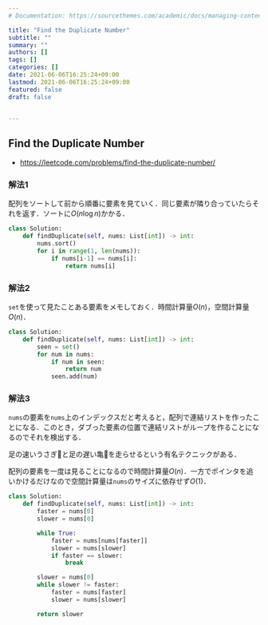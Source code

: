 ```yaml
---
# Documentation: https://sourcethemes.com/academic/docs/managing-content/

title: "Find the Duplicate Number"
subtitle: ""
summary: ""
authors: []
tags: []
categories: []
date: 2021-06-06T16:25:24+09:00
lastmod: 2021-06-06T16:25:24+09:00
featured: false
draft: false


---
```


## Find the Duplicate Number

- https://leetcode.com/problems/find-the-duplicate-number/

### 解法1

配列をソートして前から順番に要素を見ていく．同じ要素が隣り合っていたらそれを返す．ソートに$O(n \log n)$かかる．

```python
class Solution:
    def findDuplicate(self, nums: List[int]) -> int:
        nums.sort()
        for i in range(1, len(nums)):
            if nums[i-1] == nums[i]:
                return nums[i]
```

### 解法2

`set`を使って見たことある要素をメモしておく．時間計算量$O(n)$，空間計算量$O(n)$．

```python
class Solution:
    def findDuplicate(self, nums: List[int]) -> int:
        seen = set()
        for num in nums:
            if num in seen:
                return num
            seen.add(num)
```

### 解法3

`nums`の要素を`nums`上のインデックスだと考えると，配列で連結リストを作ったことになる．このとき，ダブった要素の位置で連結リストがループを作ることになるのでそれを検出する．

足の速いうさぎ🐰と足の遅い亀🐢を走らせるという有名テクニックがある．

配列の要素を一度は見ることになるので時間計算量$O(n)$．一方でポインタを追いかけるだけなので空間計算量は`nums`のサイズに依存せず$O(1)$．

```python
class Solution:
    def findDuplicate(self, nums: List[int]) -> int:
        faster = nums[0]
        slower = nums[0]

        while True:
            faster = nums[nums[faster]]
            slower = nums[slower]
            if faster == slower:
                break

        slower = nums[0]
        while slower != faster:
            faster = nums[faster]
            slower = nums[slower]

        return slower
```